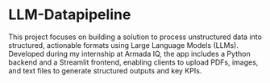 # LLM-Datapipeline
This project focuses on building a solution to process unstructured data into structured, actionable formats using Large Language Models (LLMs). Developed during my internship at Armada IQ, the app includes a Python backend and a Streamlit frontend, enabling clients to upload PDFs, images, and text files to generate structured outputs and key KPIs.
